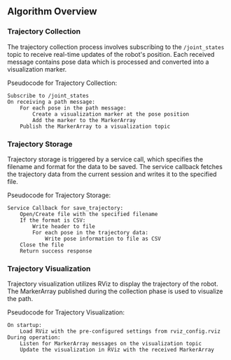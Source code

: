 ## Algorithm Overview

### Trajectory Collection

The trajectory collection process involves subscribing to the `/joint_states` topic to receive real-time updates of the robot's position. Each received message contains pose data which is processed and converted into a visualization marker.

Pseudocode for Trajectory Collection:

    Subscribe to /joint_states
    On receiving a path message:
        For each pose in the path message:
            Create a visualization marker at the pose position
            Add the marker to the MarkerArray
        Publish the MarkerArray to a visualization topic

### Trajectory Storage
Trajectory storage is triggered by a service call, which specifies the filename and format for the data to be saved. The service callback fetches the trajectory data from the current session and writes it to the specified file.

Pseudocode for Trajectory Storage:

    Service Callback for save_trajectory:
        Open/Create file with the specified filename
        If the format is CSV:
            Write header to file
            For each pose in the trajectory data:
                Write pose information to file as CSV
        Close the file
        Return success response


### Trajectory Visualization
Trajectory visualization utilizes RViz to display the trajectory of the robot. The MarkerArray published during the collection phase is used to visualize the path.

Pseudocode for Trajectory Visualization:

    On startup:
        Load RViz with the pre-configured settings from rviz_config.rviz
    During operation:
        Listen for MarkerArray messages on the visualization topic
        Update the visualization in RViz with the received MarkerArray
